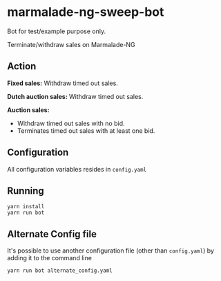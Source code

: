 # marmalade-ng-sweep-bot

Bot for test/example purpose only.

Terminate/withdraw sales on Marmalade-NG

## Action

**Fixed sales:** Withdraw timed out sales.

**Dutch auction sales:** Withdraw timed out sales.

**Auction sales:**
- Withdraw timed out sales with no bid.
- Terminates timed out sales with at least one bid.


## Configuration

All configuration variables resides in `config.yaml`

## Running

 ```
 yarn install
 yarn run bot
 ```

## Alternate Config file

It's possible to use another configuration file (other than `config.yaml`) by adding it to the command line

```
yarn run bot alternate_config.yaml
```
